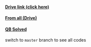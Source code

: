 #### [Drive link (click here)](https://drive.google.com/drive/folders/1H2g2HGL0Qd9MGtnr9LewBFm0_IKKI8eJ?usp=sharing)
#### [From all (Drive)](https://drive.google.com/drive/folders/1hxhkaAD94O4zB8AsddKTXUeYMqXvDODs?usp=drive_link)
#### [QB Solved](https://docs.google.com/document/d/1Jz4r0tpt70bMPwsk2Ww8buQMifSWj142/edit?usp=sharing&ouid=117111263460423133931&rtpof=true&sd=true)
switch to `master` branch to see all codes

